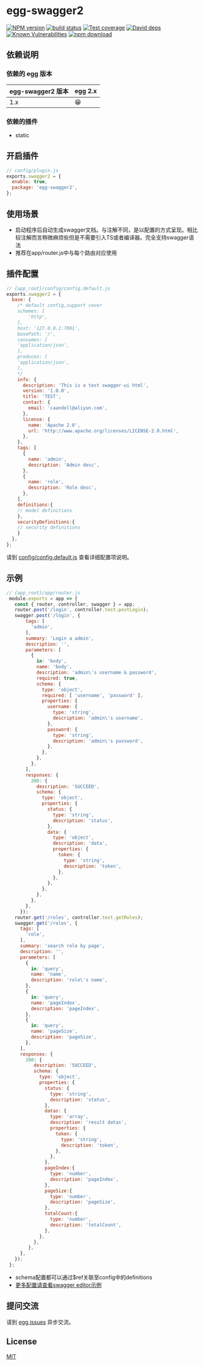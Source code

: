 # egg-swagger2

[![NPM version][npm-image]][npm-url]
[![build status][travis-image]][travis-url]
[![Test coverage][codecov-image]][codecov-url]
[![David deps][david-image]][david-url]
[![Known Vulnerabilities][snyk-image]][snyk-url]
[![npm download][download-image]][download-url]

[npm-image]: https://img.shields.io/npm/v/egg-swagger2.svg?style=flat-square
[npm-url]: https://npmjs.org/package/egg-swagger2
[travis-image]: https://img.shields.io/travis/CaanDoll/egg-swagger2.svg?style=flat-square
[travis-url]: https://travis-ci.org/CaanDoll/egg-swagger2
[codecov-image]: https://img.shields.io/codecov/c/github/CaanDoll/egg-swagger2.svg?style=flat-square
[codecov-url]: https://codecov.io/github/CaanDoll/egg-swagger2?branch=master
[david-image]: https://img.shields.io/david/CaanDoll/egg-swagger2.svg?style=flat-square
[david-url]: https://david-dm.org/CaanDoll/egg-swagger2
[snyk-image]: https://snyk.io/test/npm/egg-swagger2/badge.svg?style=flat-square
[snyk-url]: https://snyk.io/test/npm/egg-swagger2
[download-image]: https://img.shields.io/npm/dm/egg-swagger2.svg?style=flat-square
[download-url]: https://npmjs.org/package/egg-swagger2

<!--
Description here.
-->

## 依赖说明

### 依赖的 egg 版本

egg-swagger2 版本 | egg 2.x
--- | ---
1.x | 😁

### 依赖的插件
- static

## 开启插件

```js
// config/plugin.js
exports.swagger2 = {
  enable: true,
  package: 'egg-swagger2',
};
```

## 使用场景

- 启动程序后自动生成swagger文档。与注解不同，是以配置的方式呈现。相比较注解而言稍微麻烦些但是不需要引入TS或者编译器。完全支持swagger语法
- 推荐在app/router.js中与每个路由对应使用

## 插件配置

```js
// {app_root}/config/config.default.js
exports.swagger2 = {
  base: {
    /* default config,support cover
    schemes: [
        'http',
    ],
    host: '127.0.0.1:7001',
    basePath: '/',
    consumes: [
    'application/json',
    ],
    produces: [
    'application/json',
    ],
    */
    info: {
      description: 'This is a test swagger-ui html',
      version: '1.0.0',
      title: 'TEST',
      contact: {
        email: 'caandoll@aliyun.com',
      },
      license: {
        name: 'Apache 2.0',
        url: 'http://www.apache.org/licenses/LICENSE-2.0.html',
      },
    },
    tags: [
      {
        name: 'admin',
        description: 'Admin desc',
      },
      {
        name: 'role',
        description: 'Role desc',
      },
    ],
    definitions:{
    // model definitions
    },
    securityDefinitions:{
    // security definitions
    }
  },
};
```

请到 [config/config.default.js](config/config.default.js) 查看详细配置项说明。

## 示例

```js
// {app_root}/app/router.js
 module.exports = app => {
   const { router, controller, swagger } = app;
   router.post('/login', controller.test.postLogin);
   swagger.post('/login', {
       tags: [
         'admin',
       ],
       summary: 'Login a admin',
       description: '',
       parameters: [
         {
           in: 'body',
           name: 'body',
           description: 'admin\'s username & password',
           required: true,
           schema: {
             type: 'object',
             required: [ 'username', 'password' ],
             properties: {
               username: {
                 type: 'string',
                 description: 'admin\'s username',
               },
               password: {
                 type: 'string',
                 description: 'admin\'s password',
               },
             },
           },
         },
       ],
       responses: {
         200: {
           description: 'SUCCEED',
           schema: {
             type: 'object',
             properties: {
               status: {
                 type: 'string',
                 description: 'status',
               },
               data: {
                 type: 'object',
                 description: 'data',
                 properties: {
                   token: {
                     type: 'string',
                     description: 'token',
                   },
                 },
               },
             },
           },
         },
       },
     });
   router.get('/roles', controller.test.getRoles);
   swagger.get('/roles', {
     tags: [
       'role',
     ],
     summary: 'search role by page',
     description: '',
     parameters: [
       {
         in: 'query',
         name: 'name',
         description: 'role\'s name',
       },
       {
         in: 'query',
         name: 'pageIndex',
         description: 'pageIndex',
       },
       {
         in: 'query',
         name: 'pageSize',
         description: 'pageSize',
       },
     ],
     responses: {
       200: {
          description: 'SUCCEED',
          schema: {
            type: 'object',
            properties: {
              status: {
                type: 'string',
                description: 'status',
              },
              datas: {
                type: 'array',
                description: 'result datas',
                properties: {
                  token: {
                    type: 'string',
                    description: 'token',
                  },
                },
              },
              pageIndex:{
                type: 'number',
                description: 'pageIndex',
              },
              pageSize:{
                type: 'number',
                description: 'pageSize',
              },
              totalCount:{
                type: 'number',
                description: 'totalCount',
              },
            },
          },
        },
     },
   });
 };
```
- schema配置都可以通过$ref关联至config中的definitions
- [更多配置请查看swagger editor示例](https://editor.swagger.io/)

## 提问交流

请到 [egg issues](https://github.com/eggjs/egg/issues) 异步交流。

## License

[MIT](LICENSE)
